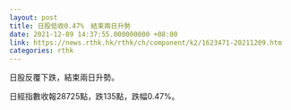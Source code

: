 ```yaml
---
layout: post
title: 日股低收0.47%　結束兩日升勢
date: 2021-12-09 14:37:55.000000000 +08:00
link: https://news.rthk.hk/rthk/ch/component/k2/1623471-20211209.htm
categories: rthk
---
```


日股反覆下跌，結束兩日升勢。

日經指數收報28725點，跌135點，跌幅0.47%。
